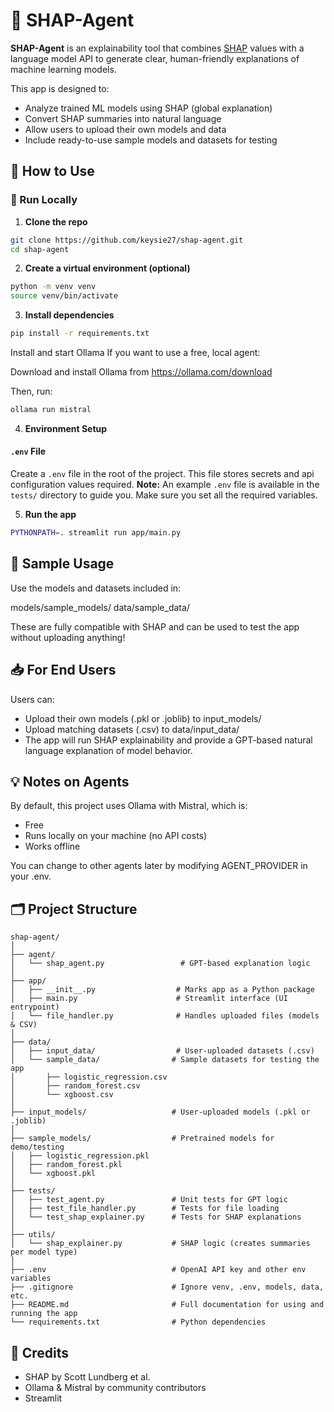 # 🤖 SHAP-Agent

**SHAP-Agent** is an explainability tool that combines [SHAP](https://github.com/slundberg/shap) values with a language model API to generate clear, human-friendly explanations of machine learning models.

This app is designed to:
- Analyze trained ML models using SHAP (global explanation)
- Convert SHAP summaries into natural language
- Allow users to upload their own models and data
- Include ready-to-use sample models and datasets for testing


## 🚀 How to Use

### 🔧 Run Locally

1. **Clone the repo**
```bash
git clone https://github.com/keysie27/shap-agent.git
cd shap-agent
```

2. **Create a virtual environment (optional)**
```bash
python -m venv venv
source venv/bin/activate
```

3. **Install dependencies**
```bash
pip install -r requirements.txt
```

Install and start Ollama If you want to use a free, local agent:

Download and install Ollama from https://ollama.com/download

Then, run: 
```bash
ollama run mistral
```

4. **Environment Setup**

#### `.env` File
Create a `.env` file in the root of the project. This file stores secrets and api configuration values required. 
**Note:** An example `.env` file is available in the `tests/` directory to guide you. Make sure you set all the required variables.

5. **Run the app**
```bash
PYTHONPATH=. streamlit run app/main.py
```

## 🧪 Sample Usage
Use the models and datasets included in:

models/sample_models/
data/sample_data/

These are fully compatible with SHAP and can be used to test the app without uploading anything!

## 📥 For End Users

Users can:

- Upload their own models (.pkl or .joblib) to input_models/
- Upload matching datasets (.csv) to data/input_data/
- The app will run SHAP explainability and provide a GPT-based natural language explanation of model behavior.

## 💡 Notes on Agents
By default, this project uses Ollama with Mistral, which is:

- Free
- Runs locally on your machine (no API costs)
- Works offline

You can change to other agents later by modifying AGENT_PROVIDER in your .env.

## 🗂️ Project Structure

```
shap-agent/
│
├── agent/
│   └── shap_agent.py                 # GPT-based explanation logic
│
├── app/
│   ├── __init__.py                  # Marks app as a Python package
│   ├── main.py                      # Streamlit interface (UI entrypoint)
│   └── file_handler.py              # Handles uploaded files (models & CSV)
│
├── data/
│   ├── input_data/                  # User-uploaded datasets (.csv)
│   └── sample_data/                # Sample datasets for testing the app
│       ├── logistic_regression.csv
│       ├── random_forest.csv
│       └── xgboost.csv
│
├── input_models/                   # User-uploaded models (.pkl or .joblib)
│
├── sample_models/                  # Pretrained models for demo/testing
│   ├── logistic_regression.pkl
│   ├── random_forest.pkl
│   └── xgboost.pkl
│
├── tests/
│   ├── test_agent.py               # Unit tests for GPT logic
│   ├── test_file_handler.py        # Tests for file loading
│   └── test_shap_explainer.py      # Tests for SHAP explanations
│
├── utils/
│   └── shap_explainer.py           # SHAP logic (creates summaries per model type)
│
├── .env                            # OpenAI API key and other env variables
├── .gitignore                      # Ignore venv, .env, models, data, etc.
├── README.md                       # Full documentation for using and running the app
└── requirements.txt                # Python dependencies
```

## 🙌 Credits
- SHAP by Scott Lundberg et al.
- Ollama & Mistral by community contributors
- Streamlit
